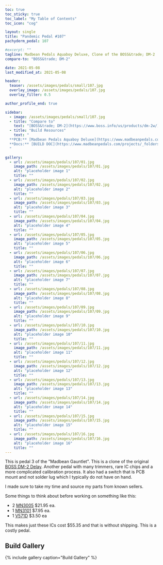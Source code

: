 ```yaml
---
toc: true
toc_sticky: true
toc_label: "My Table of Contents"
toc_icon: "cog"

layout: single
title: "Pandemic Pedal #107"
pachyderm_pedal: 107

#excerpt: ""
tagline: Madbean Pedals Aquaboy Deluxe, Clone of the BOSS&trade; DM-2
compare-to: "BOSS&trade; DM-2"

date: 2021-05-08
last_modified_at: 2021-05-08

header:
  teaser: /assets/images/pedals/small/107.jpg
  overlay_image: /assets/images/pedals/107.jpg
  overlay_filter: 0.5

author_profile_end: true

sidebar:
  - image: /assets/images/pedals/small/107.jpg
  - title: "Compare to"
    text: "[BOSS&trade; DM-2](https://www.boss.info/us/products/dm-2w/)"
  - title: "Build Resources"
    text: "
  **PCB:** [Madbean Pedals Aquaboy Deluxe](https://www.madbeanpedals.com/projects/index.html)<br>
  **Docs:** [BUILD DOC](https://www.madbeanpedals.com/projects/_folders/Delay/pdf/AquaboyDLX_2019.pdf)
  "

gallery:
  - url: /assets/images/pedals/107/01.jpg
    image_path: /assets/images/pedals/107/01.jpg
    alt: "placeholder image 1"
    title: ""
  - url: /assets/images/pedals/107/02.jpg
    image_path: /assets/images/pedals/107/02.jpg
    alt: "placeholder image 2"
    title: ""
  - url: /assets/images/pedals/107/03.jpg
    image_path: /assets/images/pedals/107/03.jpg
    alt: "placeholder image 3"
    title: ""
  - url: /assets/images/pedals/107/04.jpg
    image_path: /assets/images/pedals/107/04.jpg
    alt: "placeholder image 4"
    title: ""
  - url: /assets/images/pedals/107/05.jpg
    image_path: /assets/images/pedals/107/05.jpg
    alt: "placeholder image 5"
    title: ""
  - url: /assets/images/pedals/107/06.jpg
    image_path: /assets/images/pedals/107/06.jpg
    alt: "placeholder image 6"
    title: ""
  - url: /assets/images/pedals/107/07.jpg
    image_path: /assets/images/pedals/107/07.jpg
    alt: "placeholder image 7"
    title: ""
  - url: /assets/images/pedals/107/08.jpg
    image_path: /assets/images/pedals/107/08.jpg
    alt: "placeholder image 8"
    title: ""
  - url: /assets/images/pedals/107/09.jpg
    image_path: /assets/images/pedals/107/09.jpg
    alt: "placeholder image 9"
    title: ""
  - url: /assets/images/pedals/107/10.jpg
    image_path: /assets/images/pedals/107/10.jpg
    alt: "placeholder image 10"
    title: ""
  - url: /assets/images/pedals/107/11.jpg
    image_path: /assets/images/pedals/107/11.jpg
    alt: "placeholder image 11"
    title: ""
  - url: /assets/images/pedals/107/12.jpg
    image_path: /assets/images/pedals/107/12.jpg
    alt: "placeholder image 12"
    title: ""
  - url: /assets/images/pedals/107/13.jpg
    image_path: /assets/images/pedals/107/13.jpg
    alt: "placeholder image 13"
    title: ""
  - url: /assets/images/pedals/107/14.jpg
    image_path: /assets/images/pedals/107/14.jpg
    alt: "placeholder image 14"
    title: ""
  - url: /assets/images/pedals/107/15.jpg
    image_path: /assets/images/pedals/107/15.jpg
    alt: "placeholder image 15"
    title: ""
  - url: /assets/images/pedals/107/16.jpg
    image_path: /assets/images/pedals/107/16.jpg
    alt: "placeholder image 16"
    title: ""
---
```


This is pedal 3 of the "Madbean Gauntlet". This is a clone of the original [BOSS DM-2 Delay](https://www.guitarworld.com/features/classic-gear-boss-dm-2). Another pedal with many trimmers, rare IC chips and a more complicated calibration process. It also had a switch that is PCB mount and not solder lug which I typically do not have on hand.

I made sure to take my time and source my parts from known sellers. 

Some things to think about before working on something like this:

* 2 [MN3005](http://smallbear-electronics.mybigcommerce.com/mn3005-re-makes-xvive-audio/) $21.95 ea.
* 1 [MN3101](http://smallbear-electronics.mybigcommerce.com/ic-mn3101/) $7.95 ea.
* 1 [V571D](http://smallbear-electronics.mybigcommerce.com/ic-v571d/) $3.50 ea

This makes just these ICs cost $55.35 and that is without shipping. This is a costly pedal.

## Build Gallery ##

{% include gallery caption="Build Gallery" %}